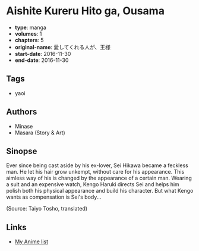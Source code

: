 # Aishite Kureru Hito ga, Ousama

-   **type**: manga
-   **volumes**: 1
-   **chapters**: 5
-   **original-name**: 愛してくれる人が、王様
-   **start-date**: 2016-11-30
-   **end-date**: 2016-11-30

## Tags

-   yaoi

## Authors

-   Minase
-   Masara (Story & Art)

## Sinopse

Ever since being cast aside by his ex-lover, Sei Hikawa became a feckless man. He let his hair grow unkempt, without care for his appearance. This aimless way of his is changed by the appearance of a certain man. Wearing a suit and an expensive watch, Kengo Haruki directs Sei and helps him polish both his physical appearance and build his character. But what Kengo wants as compensation is Sei's body...

(Source: Taiyo Tosho, translated)

## Links

-   [My Anime list](https://myanimelist.net/manga/114215/Aishite_Kureru_Hito_ga_Ousama)

